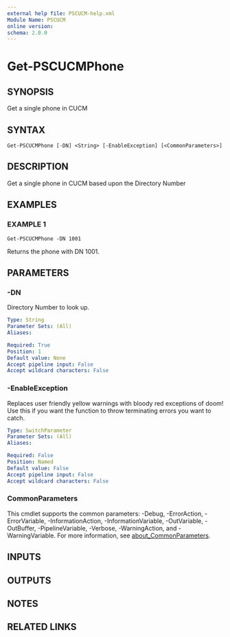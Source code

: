 ```yaml
---
external help file: PSCUCM-help.xml
Module Name: PSCUCM
online version:
schema: 2.0.0
---
```


# Get-PSCUCMPhone

## SYNOPSIS
Get a single phone in CUCM

## SYNTAX

```
Get-PSCUCMPhone [-DN] <String> [-EnableException] [<CommonParameters>]
```

## DESCRIPTION
Get a single phone in CUCM based upon the Directory Number

## EXAMPLES

### EXAMPLE 1
```
Get-PSCUCMPhone -DN 1001
```

Returns the phone with DN 1001.

## PARAMETERS

### -DN
Directory Number to look up.

```yaml
Type: String
Parameter Sets: (All)
Aliases:

Required: True
Position: 1
Default value: None
Accept pipeline input: False
Accept wildcard characters: False
```

### -EnableException
Replaces user friendly yellow warnings with bloody red exceptions of doom!
Use this if you want the function to throw terminating errors you want to catch.

```yaml
Type: SwitchParameter
Parameter Sets: (All)
Aliases:

Required: False
Position: Named
Default value: False
Accept pipeline input: False
Accept wildcard characters: False
```

### CommonParameters
This cmdlet supports the common parameters: -Debug, -ErrorAction, -ErrorVariable, -InformationAction, -InformationVariable, -OutVariable, -OutBuffer, -PipelineVariable, -Verbose, -WarningAction, and -WarningVariable. For more information, see [about_CommonParameters](http://go.microsoft.com/fwlink/?LinkID=113216).

## INPUTS

## OUTPUTS

## NOTES

## RELATED LINKS
